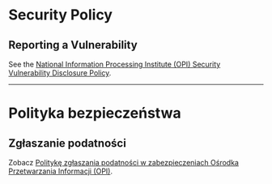 # Security Policy 

## Reporting a Vulnerability

See the [National Information Processing Institute (OPI) Security Vulnerability Disclosure Policy](https://opi.org.pl/en/what-we-do/software/security-in-systems/).

---

# Polityka bezpieczeństwa

## Zgłaszanie podatności

Zobacz [Politykę zgłaszania podatności w zabezpieczeniach Ośrodka Przetwarzania Informacji (OPI)](https://opi.org.pl/czym-sie-zajmujemy/oprogramowanie/bezpieczenstwo-w-systemach/).